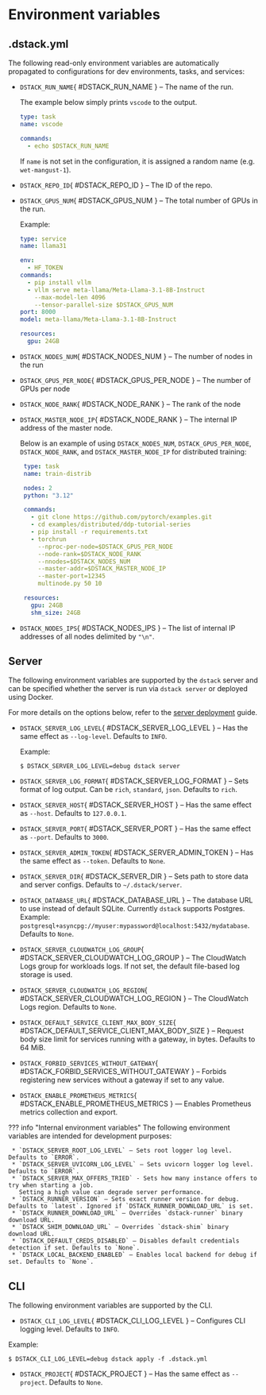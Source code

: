 # Environment variables

## .dstack.yml

The following read-only environment variables are automatically propagated to configurations for dev environments,
tasks, and services:

- `DSTACK_RUN_NAME`{ #DSTACK_RUN_NAME } – The name of the run.

     The example below simply prints `vscode` to the output.

     ```yaml
     type: task
     name: vscode
     
     commands:
       - echo $DSTACK_RUN_NAME
     ```

     If `name` is not set in the configuration, it is assigned a random name (e.g. `wet-mangust-1`).

- `DSTACK_REPO_ID`{ #DSTACK_REPO_ID } – The ID of the repo.
- `DSTACK_GPUS_NUM`{ #DSTACK_GPUS_NUM } – The total number of GPUs in the run.

     Example:
     
     ```yaml
     type: service
     name: llama31
     
     env:
       - HF_TOKEN
     commands:
       - pip install vllm
       - vllm serve meta-llama/Meta-Llama-3.1-8B-Instruct
         --max-model-len 4096
         --tensor-parallel-size $DSTACK_GPUS_NUM
     port: 8000
     model: meta-llama/Meta-Llama-3.1-8B-Instruct
     
     resources:
       gpu: 24GB
     ```

- `DSTACK_NODES_NUM`{ #DSTACK_NODES_NUM } – The number of nodes in the run
- `DSTACK_GPUS_PER_NODE`{ #DSTACK_GPUS_PER_NODE } – The number of GPUs per node
- `DSTACK_NODE_RANK`{ #DSTACK_NODE_RANK } – The rank of the node
- `DSTACK_MASTER_NODE_IP`{ #DSTACK_NODE_RANK } – The internal IP address of the master node.

     Below is an example of using `DSTACK_NODES_NUM`, `DSTACK_GPUS_PER_NODE`, `DSTACK_NODE_RANK`, and `DSTACK_MASTER_NODE_IP`
     for distributed training:
     
     ```yaml
      type: task
      name: train-distrib

      nodes: 2
      python: "3.12"

      commands:
        - git clone https://github.com/pytorch/examples.git
        - cd examples/distributed/ddp-tutorial-series
        - pip install -r requirements.txt
        - torchrun
          --nproc-per-node=$DSTACK_GPUS_PER_NODE
          --node-rank=$DSTACK_NODE_RANK
          --nnodes=$DSTACK_NODES_NUM
          --master-addr=$DSTACK_MASTER_NODE_IP
          --master-port=12345
          multinode.py 50 10

      resources:
        gpu: 24GB
        shm_size: 24GB
     ```

- `DSTACK_NODES_IPS`{ #DSTACK_NODES_IPS } – The list of internal IP addresses of all nodes delimited by `"\n"`.

## Server

The following environment variables are supported by the `dstack` server and can be specified whether the server is run
via `dstack server` or deployed using Docker.

For more details on the options below, refer to the [server deployment](../guides/server-deployment.md) guide. 

- `DSTACK_SERVER_LOG_LEVEL`{ #DSTACK_SERVER_LOG_LEVEL } – Has the same effect as `--log-level`. Defaults to `INFO`.

     Example:
     
     <div class="termy">
     
     ```shell
     $ DSTACK_SERVER_LOG_LEVEL=debug dstack server
     ```
     
     </div>

- `DSTACK_SERVER_LOG_FORMAT`{ #DSTACK_SERVER_LOG_FORMAT } – Sets format of log output. Can be `rich`, `standard`, `json`. Defaults to `rich`.
- `DSTACK_SERVER_HOST`{ #DSTACK_SERVER_HOST } – Has the same effect as `--host`. Defaults to `127.0.0.1`.
- `DSTACK_SERVER_PORT`{ #DSTACK_SERVER_PORT } – Has the same effect as `--port`. Defaults to `3000`.
- `DSTACK_SERVER_ADMIN_TOKEN`{ #DSTACK_SERVER_ADMIN_TOKEN } – Has the same effect as `--token`. Defaults to `None`.
- `DSTACK_SERVER_DIR`{ #DSTACK_SERVER_DIR } – Sets path to store data and server configs. Defaults to `~/.dstack/server`.
- `DSTACK_DATABASE_URL`{ #DSTACK_DATABASE_URL } – The database URL to use instead of default SQLite. Currently `dstack` supports Postgres. Example: `postgresql+asyncpg://myuser:mypassword@localhost:5432/mydatabase`. Defaults to `None`.
- `DSTACK_SERVER_CLOUDWATCH_LOG_GROUP`{ #DSTACK_SERVER_CLOUDWATCH_LOG_GROUP } – The CloudWatch Logs group for workloads logs. If not set, the default file-based log storage is used.
- `DSTACK_SERVER_CLOUDWATCH_LOG_REGION`{ #DSTACK_SERVER_CLOUDWATCH_LOG_REGION } – The CloudWatch Logs region. Defaults to `None`.
- `DSTACK_DEFAULT_SERVICE_CLIENT_MAX_BODY_SIZE`{ #DSTACK_DEFAULT_SERVICE_CLIENT_MAX_BODY_SIZE } – Request body size limit for services running with a gateway, in bytes. Defaults to 64 MiB.
- `DSTACK_FORBID_SERVICES_WITHOUT_GATEWAY`{ #DSTACK_FORBID_SERVICES_WITHOUT_GATEWAY } – Forbids registering new services without a gateway if set to any value.
- `DSTACK_ENABLE_PROMETHEUS_METRICS`{ #DSTACK_ENABLE_PROMETHEUS_METRICS } — Enables Prometheus metrics collection and export.

??? info "Internal environment variables"
     The following environment variables are intended for development purposes: 

     * `DSTACK_SERVER_ROOT_LOG_LEVEL` – Sets root logger log level. Defaults to `ERROR`.
     * `DSTACK_SERVER_UVICORN_LOG_LEVEL` – Sets uvicorn logger log level. Defaults to `ERROR`.
     * `DSTACK_SERVER_MAX_OFFERS_TRIED` - Sets how many instance offers to try when starting a job.
       Setting a high value can degrade server performance.
     * `DSTACK_RUNNER_VERSION` – Sets exact runner version for debug. Defaults to `latest`. Ignored if `DSTACK_RUNNER_DOWNLOAD_URL` is set.
     * `DSTACK_RUNNER_DOWNLOAD_URL` – Overrides `dstack-runner` binary download URL.
     * `DSTACK_SHIM_DOWNLOAD_URL` – Overrides `dstack-shim` binary download URL.
     * `DSTACK_DEFAULT_CREDS_DISABLED` – Disables default credentials detection if set. Defaults to `None`.
     * `DSTACK_LOCAL_BACKEND_ENABLED` – Enables local backend for debug if set. Defaults to `None`.

## CLI

The following environment variables are supported by the CLI.

- `DSTACK_CLI_LOG_LEVEL`{ #DSTACK_CLI_LOG_LEVEL } – Configures CLI logging level. Defaults to `INFO`.

Example:

<div class="termy">

```shell
$ DSTACK_CLI_LOG_LEVEL=debug dstack apply -f .dstack.yml
```

</div>

- `DSTACK_PROJECT`{ #DSTACK_PROJECT } – Has the same effect as `--project`. Defaults to `None`.
